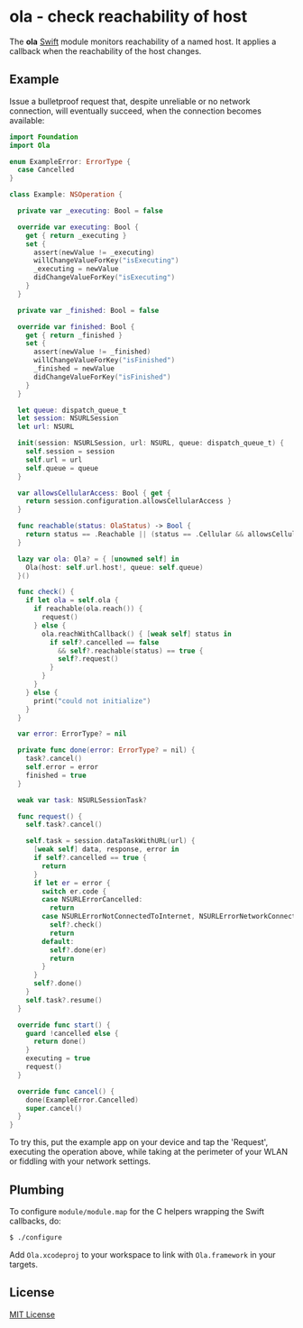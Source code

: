 # ola - check reachability of host

The **ola** [Swift](https://developer.apple.com/swift/) module monitors reachability of a named host. It applies a callback when the reachability of the host changes.

## Example

Issue a bulletproof request that, despite unreliable or no network connection, will eventually succeed, when the connection becomes available:

```swift
import Foundation
import Ola

enum ExampleError: ErrorType {
  case Cancelled
}

class Example: NSOperation {

  private var _executing: Bool = false

  override var executing: Bool {
    get { return _executing }
    set {
      assert(newValue != _executing)
      willChangeValueForKey("isExecuting")
      _executing = newValue
      didChangeValueForKey("isExecuting")
    }
  }

  private var _finished: Bool = false

  override var finished: Bool {
    get { return _finished }
    set {
      assert(newValue != _finished)
      willChangeValueForKey("isFinished")
      _finished = newValue
      didChangeValueForKey("isFinished")
    }
  }

  let queue: dispatch_queue_t
  let session: NSURLSession
  let url: NSURL

  init(session: NSURLSession, url: NSURL, queue: dispatch_queue_t) {
    self.session = session
    self.url = url
    self.queue = queue
  }

  var allowsCellularAccess: Bool { get {
    return session.configuration.allowsCellularAccess }
  }

  func reachable(status: OlaStatus) -> Bool {
    return status == .Reachable || (status == .Cellular && allowsCellularAccess)
  }

  lazy var ola: Ola? = { [unowned self] in
    Ola(host: self.url.host!, queue: self.queue)
  }()

  func check() {
    if let ola = self.ola {
      if reachable(ola.reach()) {
        request()
      } else {
        ola.reachWithCallback() { [weak self] status in
          if self?.cancelled == false
            && self?.reachable(status) == true {
            self?.request()
          }
        }
      }
    } else {
      print("could not initialize")
    }
  }

  var error: ErrorType? = nil

  private func done(error: ErrorType? = nil) {
    task?.cancel()
    self.error = error
    finished = true
  }

  weak var task: NSURLSessionTask?

  func request() {
    self.task?.cancel()

    self.task = session.dataTaskWithURL(url) {
      [weak self] data, response, error in
      if self?.cancelled == true {
        return
      }
      if let er = error {
        switch er.code {
        case NSURLErrorCancelled:
          return
        case NSURLErrorNotConnectedToInternet, NSURLErrorNetworkConnectionLost:
          self?.check()
          return
        default:
          self?.done(er)
          return
        }
      }
      self?.done()
    }
    self.task?.resume()
  }

  override func start() {
    guard !cancelled else {
      return done()
    }
    executing = true
    request()
  }

  override func cancel() {
    done(ExampleError.Cancelled)
    super.cancel()
  }
}
```

To try this, put the example app on your device and tap the 'Request', executing the operation above, while taking at the perimeter of your WLAN or fiddling with your network settings.

## Plumbing

To configure `module/module.map` for the C helpers wrapping the Swift callbacks, do:

```bash
$ ./configure
```

Add `Ola.xcodeproj` to your workspace to link with `Ola.framework` in your targets.

## License

[MIT License](https://raw.github.com/michaelnisi/ola/master/LICENSE)
